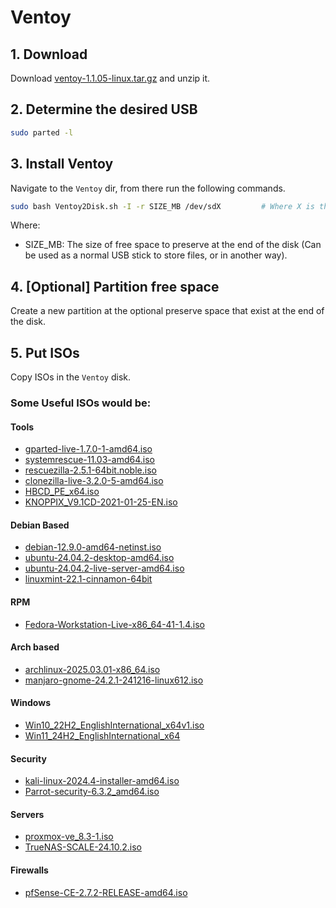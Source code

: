 # Ventoy

## 1. Download 
Download [ventoy-1.1.05-linux.tar.gz](https://www.ventoy.net/en/download.html) and unzip it.

## 2. Determine the desired USB
```bash
sudo parted -l
```

## 3. Install Ventoy
Navigate to the `Ventoy` dir, from there run the following commands.
```bash
sudo bash Ventoy2Disk.sh -I -r SIZE_MB /dev/sdX         # Where X is the desired device
```
Where:
-  SIZE_MB: The size of free space to preserve at the end of the disk (Can be used as a normal USB stick to store files, or in another way).

## 4. [Optional] Partition free space
Create a new partition at the optional preserve space that exist at the end of the disk.

## 5. Put ISOs
Copy ISOs in the `Ventoy` disk.

### Some Useful ISOs would be:

#### Tools
* [gparted-live-1.7.0-1-amd64.iso](https://gparted.org/download.php)
* [systemrescue-11.03-amd64.iso](https://www.system-rescue.org/Download/)
* [rescuezilla-2.5.1-64bit.noble.iso](https://rescuezilla.com/download)
* [clonezilla-live-3.2.0-5-amd64.iso](https://clonezilla.org/downloads.php)
* [HBCD_PE_x64.iso](https://www.hirensbootcd.org/download/)
* [KNOPPIX_V9.1CD-2021-01-25-EN.iso](https://www.knopper.net/knoppix-mirrors/index-en.html)

#### Debian Based
* [debian-12.9.0-amd64-netinst.iso](https://www.debian.org/distrib/)
* [ubuntu-24.04.2-desktop-amd64.iso](https://ubuntu.com/download/desktop)
* [ubuntu-24.04.2-live-server-amd64.iso](https://ubuntu.com/download/server)
* [linuxmint-22.1-cinnamon-64bit](https://www.linuxmint.com/)

#### RPM
* [Fedora-Workstation-Live-x86_64-41-1.4.iso](https://fedoraproject.org/workstation/download)

#### Arch based
* [archlinux-2025.03.01-x86_64.iso](https://archlinux.org/download/)
* [manjaro-gnome-24.2.1-241216-linux612.iso](https://manjaro.org/products/download/x86)

#### Windows
* [Win10_22H2_EnglishInternational_x64v1.iso](https://www.microsoft.com/el-gr/software-download/windows10)
* [Win11_24H2_EnglishInternational_x64](https://www.microsoft.com/el-gr/software-download/windows11)

#### Security
* [kali-linux-2024.4-installer-amd64.iso](https://www.kali.org/get-kali/#kali-platforms)
* [Parrot-security-6.3.2_amd64.iso](https://www.parrotsec.org/download/)

#### Servers
* [proxmox-ve_8.3-1.iso](https://www.proxmox.com/en/downloads/proxmox-virtual-environment/iso)
* [TrueNAS-SCALE-24.10.2.iso](https://www.truenas.com/download-truenas-scale/)

#### Firewalls
* [pfSense-CE-2.7.2-RELEASE-amd64.iso](https://www.pfsense.org/download/)
